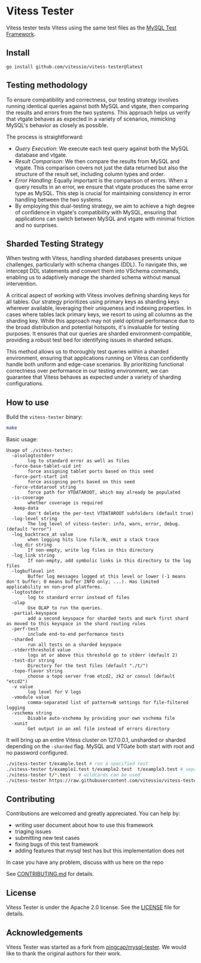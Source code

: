 # Vitess Tester

Vitess tester tests Vitess using the same test files as the [MySQL Test Framework](https://github.com/mysql/mysql-server/tree/8.0/mysql-test).

## Install

```
go install github.com/vitessio/vitess-tester@latest
```

## Testing methodology

To ensure compatibility and correctness, our testing strategy involves running identical queries against both MySQL and vtgate, then comparing the results and errors from the two systems. This approach helps us verify that vtgate behaves as expected in a variety of scenarios, mimicking MySQL's behavior as closely as possible.

The process is straightforward:
* *Query Execution*: We execute each test query against both the MySQL database and vtgate.
* *Result Comparison*: We then compare the results from MySQL and vtgate. This comparison covers not just the data returned but also the structure of the result set, including column types and order.
* *Error Handling*: Equally important is the comparison of errors. When a query results in an error, we ensure that vtgate produces the same error type as MySQL. This step is crucial for maintaining consistency in error handling between the two systems.
* By employing this dual-testing strategy, we aim to achieve a high degree of confidence in vtgate's compatibility with MySQL, ensuring that applications can switch between MySQL and vtgate with minimal friction and no surprises.


## Sharded Testing Strategy
When testing with Vitess, handling sharded databases presents unique challenges, particularly with schema changes (DDL). To navigate this, we intercept DDL statements and convert them into VSchema commands, enabling us to adaptively manage the sharded schema without manual intervention.

A critical aspect of working with Vitess involves defining sharding keys for all tables. Our strategy prioritizes using primary keys as sharding keys wherever available, leveraging their uniqueness and indexing properties. In cases where tables lack primary keys, we resort to using all columns as the sharding key. While this approach may not yield optimal performance due to the broad distribution and potential hotspots, it's invaluable for testing purposes. It ensures that our queries are sharded environment-compatible, providing a robust test bed for identifying issues in sharded setups.

This method allows us to thoroughly test queries within a sharded environment, ensuring that applications running on Vitess can confidently handle both uniform and edge-case scenarios. By prioritizing functional correctness over performance in our testing environment, we can guarantee that Vitess behaves as expected under a variety of sharding configurations.


## How to use

Build the `vitess-tester` binary:
```sh
make
```

Basic usage:
```
Usage of ./vitess-tester:
  -alsologtostderr
        log to standard error as well as files
  -force-base-tablet-uid int
        force assigning tablet ports based on this seed
  -force-port-start int
        force assigning ports based on this seed
  -force-vtdataroot string
        force path for VTDATAROOT, which may already be populated
  -is-coverage
        whether coverage is required
  -keep-data
        don't delete the per-test VTDATAROOT subfolders (default true)
  -log-level string
        The log level of vitess-tester: info, warn, error, debug. (default "error")
  -log_backtrace_at value
        when logging hits line file:N, emit a stack trace
  -log_dir string
        If non-empty, write log files in this directory
  -log_link string
        If non-empty, add symbolic links in this directory to the log files
  -logbuflevel int
        Buffer log messages logged at this level or lower (-1 means don't buffer; 0 means buffer INFO only; ...). Has limited applicability on non-prod platforms.
  -logtostderr
        log to standard error instead of files
  -olap
        Use OLAP to run the queries.
  -partial-keyspace
        add a second keyspace for sharded tests and mark first shard as moved to this keyspace in the shard routing rules
  -perf-test
        include end-to-end performance tests
  -sharded
        run all tests on a sharded keyspace
  -stderrthreshold value
        logs at or above this threshold go to stderr (default 2)
  -test-dir string
        Directory for the test files (default "./t/")
  -topo-flavor string
        choose a topo server from etcd2, zk2 or consul (default "etcd2")
  -v value
        log level for V logs
  -vmodule value
        comma-separated list of pattern=N settings for file-filtered logging
  -vschema string
        Disable auto-vschema by providing your own vschema file
  -xunit
        Get output in an xml file instead of errors directory
```

It will bring up an entire Vitess cluster on 127.0.0.1, unsharded or sharded depending on the `-sharded` flag. MySQL and VTGate both start with root and no password configured.

```sh
./vitess-tester t/example.test # run a specified test
./vitess-tester t/example1.test t/example2.test  t/example3.test # separate different tests with one or more spaces
./vitess-tester t/*.test   # wildcards can be used
./vitess-tester https://raw.githubusercontent.com/vitessio/vitess-tester/main/t/basic.test # can also be run against an URL
```

## Contributing

Contributions are welcomed and greatly appreciated. You can help by:

- writing user document about how to use this framework
- triaging issues
- submitting new test cases
- fixing bugs of this test framework
- adding features that mysql test has but this implementation does not

In case you have any problem, discuss with us here on the repo

See [CONTRIBUTING.md](./CONTRIBUTING.md) for details.

## License

Vitess Tester is under the Apache 2.0 license. See the [LICENSE](./LICENSE) file for details.

## Acknowledgements

Vitess Tester was started as a fork from [pingcap/mysql-tester](https://github.com/pingcap/mysql-tester). We would like to thank the original authors for their work.
